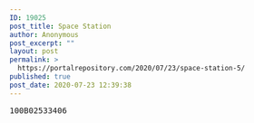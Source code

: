 ```yaml
---
ID: 19025
post_title: Space Station
author: Anonymous
post_excerpt: ""
layout: post
permalink: >
  https://portalrepository.com/2020/07/23/space-station-5/
published: true
post_date: 2020-07-23 12:39:38
---
```

<pre>100B02533406</pre>